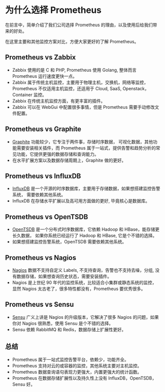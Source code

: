 # 为什么选择 Prometheus

在前言中，简单介绍了我们公司选择 Prometheus 的理由，以及使用后给我们带来的好处。

在这里主要和其他监控方案对比，方便大家更好的了解 Prometheus。

## Prometheus vs Zabbix

* Zabbix 使用的是 C 和 PHP, Prometheus 使用 Golang, 整体而言 Prometheus 运行速度更快一点。
* Zabbix 属于传统主机监控，主要用于物理主机，交换机，网络等监控，Prometheus 不仅适用主机监控，还适用于 Cloud, SaaS, Openstack，Container 监控。
* Zabbix 在传统主机监控方面，有更丰富的插件。
* Zabbix 可以在 WebGui 中配置很多事情，但是 Prometheus 需要手动修改文件配置。

## Prometheus vs Graphite

* [Graphite](http://graphite.readthedocs.io/en/latest/overview.html) 功能较少，它专注于两件事，存储时序数据，
可视化数据，其他功能需要安装相关插件，而 Prometheus 属于一站式，提供告警和趋势分析的常见功能，它提供更强的数据存储和查询能力。
* 在水平扩展方案以及数据存储周期上，Graphite 做的更好。

## Prometheus vs InfluxDB

* [InfluxDB](https://www.influxdata.com/) 是一个开源的时序数据库，主要用于存储数据，如果想搭建监控告警系统，
需要依赖其他系统。
* InfluxDB 在存储水平扩展以及高可用方面做的更好, 毕竟核心是数据库。

## Prometheus vs OpenTSDB

* [OpenTSDB](http://opentsdb.net/) 是一个分布式时序数据库，它依赖 Hadoop 和 HBase，能存储更长久数据，
如果你系统已经运行了 Hadoop 和 HBase, 它是个不错的选择。
* 如果想搭建监控告警系统，OpenTSDB 需要依赖其他系统。

## Prometheus vs Nagios

* [Nagios](https://www.nagios.org/) 数据不支持自定义 Labels, 不支持查询，告警也不支持去噪，分组, 没有数据存储，如果想查询历史状态，需要安装插件。
* Nagios 是上世纪 90 年代的监控系统，比较适合小集群或静态系统的监控，显然 Nagios 太古老了，很多特性都没有，Prometheus 要优秀很多。

## Prometheus vs Sensu

* [Sensu](https://sensuapp.org/) 广义上讲是 Nagios 的升级版本，它解决了很多 Nagios 的问题，如果你对 Nagios 很熟悉，使用 Sensu 是个不错的选择。
* Sensu 依赖 RabbitMQ 和 Redis，数据存储上扩展性更好。

## 总结

* Prometheus 属于一站式监控告警平台，依赖少，功能齐全。
* Prometheus 支持对云的或容器的监控，其他系统主要对主机监控。
* Prometheus 数据查询语句表现力更强大，内置更强大的统计函数。
* Prometheus 在数据存储扩展性以及持久性上没有 InfluxDB，OpenTSDB，Sensu 好。
